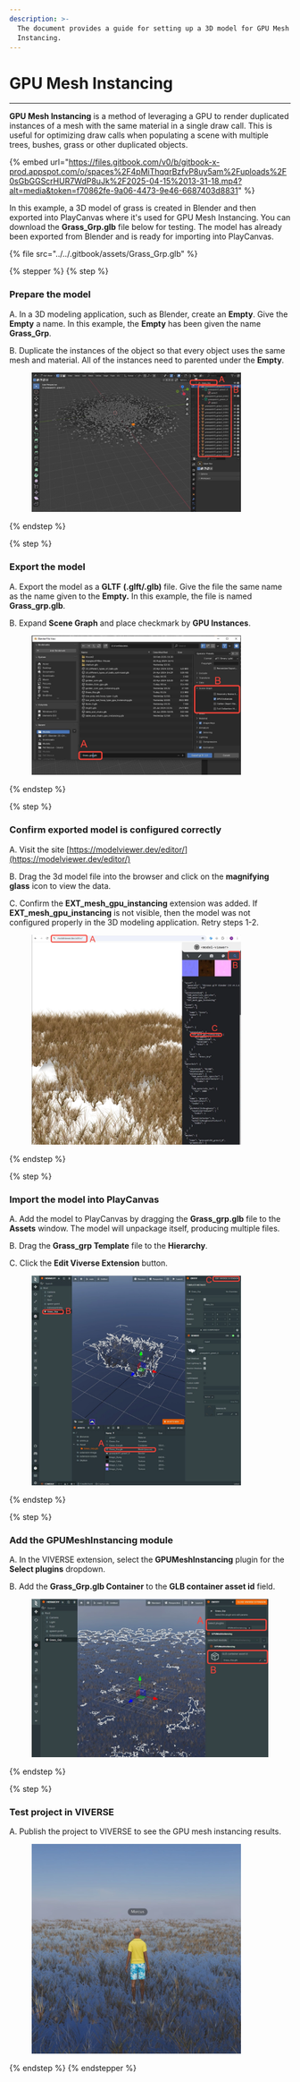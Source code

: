 ```yaml
---
description: >-
  The document provides a guide for setting up a 3D model for GPU Mesh
  Instancing.
---
```


# GPU Mesh Instancing

***

**GPU Mesh Instancing** is a method of leveraging a GPU to render duplicated instances of a mesh with the same material in a single draw call. This is useful for optimizing draw calls when populating a scene with multiple trees, bushes, grass or other duplicated objects.

{% embed url="https://files.gitbook.com/v0/b/gitbook-x-prod.appspot.com/o/spaces%2F4pMiThqqrBzfvP8uy5am%2Fuploads%2F0sGbGGScrHUR7WdP8uJk%2F2025-04-15%2013-31-18.mp4?alt=media&token=f70862fe-9a06-4473-9e46-6687403d8831" %}

In this example, a 3D model of grass is created in Blender and then exported into PlayCanvas where it's used for GPU Mesh Instancing. You can download the **Grass\_Grp.glb** file below for testing. The model has already been exported from Blender and is ready for importing into PlayCanvas.

{% file src="../../.gitbook/assets/Grass_Grp.glb" %}

{% stepper %}
{% step %}
### Prepare the model

A. In a 3D modeling application, such as Blender, create an **Empty**. Give the **Empty** a name. In this example, the **Empty** has been given the name **Grass\_Grp**.

B. Duplicate the instances of the object so that every object uses the same mesh and material. All of the instances need to parented under the **Empty**.

<figure><img src="../../.gitbook/assets/image (6).png" alt="" width="375"><figcaption></figcaption></figure>
{% endstep %}

{% step %}
### Export the model

A. Export the model as a **GLTF** **(.glft/.glb)** file. Give the file the same name as the name given to the **Empty.** In this example, the file is named **Grass\_grp.glb**.

B. Expand **Scene Graph** and place checkmark by **GPU Instances**.

<figure><img src="../../.gitbook/assets/image (1) (1) (1).png" alt="" width="375"><figcaption></figcaption></figure>
{% endstep %}

{% step %}
### Confirm exported model is configured correctly

A. Visit the site [https://modelviewer.dev/editor/](https://modelviewer.dev/editor/)

B. Drag the 3d model file into the browser and click on the **magnifying glass** icon to view the data.

C. Confirm the **EXT\_mesh\_gpu\_instancing** extension was added. If **EXT\_mesh\_gpu\_instancing** is not visible, then the model was not configured properly in the 3D modeling application. Retry steps 1-2.

<figure><img src="../../.gitbook/assets/image (653).png" alt="" width="375"><figcaption></figcaption></figure>
{% endstep %}

{% step %}
### Import the model into PlayCanvas

A. Add the model to PlayCanvas by dragging the **Grass\_grp.glb** file to the **Assets** window. The model will unpackage itself, producing multiple files.

B. Drag the **Grass\_grp Template** file to the **Hierarchy**.

C. Click the **Edit Viverse Extension** button.

<figure><img src="../../.gitbook/assets/image (2) (1) (1).png" alt="" width="375"><figcaption></figcaption></figure>
{% endstep %}

{% step %}
### Add the **GPUMeshInstancing** module

A. In the VIVERSE extension, select the **GPUMeshInstancing** plugin for the **Select plugins** dropdown.

B. Add the **Grass\_Grp.glb Container** to the **GLB container asset id** field.

<figure><img src="../../.gitbook/assets/image (3) (1) (1).png" alt=""><figcaption></figcaption></figure>
{% endstep %}

{% step %}
### Test project in VIVERSE

A. Publish the project to VIVERSE to see the GPU mesh instancing results.

<figure><img src="../../.gitbook/assets/image (4) (1).png" alt="" width="375"><figcaption></figcaption></figure>
{% endstep %}
{% endstepper %}
